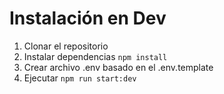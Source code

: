 # Instalación en Dev


1. Clonar el repositorio
2. Instalar dependencias ```npm install```
3. Crear archivo .env basado en el .env.template
4. Ejecutar ```npm run start:dev```